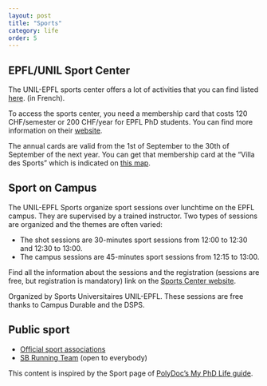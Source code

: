 ```yaml
---
layout: post
title: "Sports"
category: life
order: 5
---
```


## EPFL/UNIL Sport Center
The UNIL-EPFL sports center offers a lot of activities that you can find listed [here](https://sport.unil.ch/?pid=24). (in French).

To access the sports center, you need a membership card that costs 120 CHF/semester or 200 CHF/year for EPFL PhD students. You can find more information on their [website](http://sport.unil.ch/?mid=129).

The annual cards are valid from the 1st of September to the 30th of September of the next year. You can get that membership card at the “Villa des Sports” which is indicated on [this map](https://www.google.ch/maps/place/UNIL+-+Villa+des+sports/@46.519082,6.5748983,898m/data=!3m1!1e3!4m5!3m4!1s0x478c305495792713:0xb4e4d4b33f0eecfb!8m2!3d46.519082!4d6.577087?hl=en).

## Sport on Campus
The UNIL-EPFL Sports organize sport sessions over lunchtime on the EPFL campus. They are supervised by a trained instructor. Two types of sessions are organized and the themes are often varied:

* The shot sessions are 30-minutes sport sessions from 12:00 to 12:30 and 12:30 to 13:00.
* The campus sessions are 45-minutes sport sessions from 12:15 to 13:00.

Find all the information about the sessions and the registration (sessions are free, but registration is mandatory) link on the [Sports Center website](https://www2.unil.ch/css/index.php?r=default/page&label=sessions).

Organized by Sports Universitaires UNIL-EPFL. These sessions are free thanks to Campus Durable and the DSPS.

## Public sport
* [Official sport associations](https://associations.epfl.ch/page-16298-en.html)
* [SB Running Team](https://sb.epfl.ch/page-128856-en.html) (open to everybody)

This content is inspired by the Sport page of [PolyDoc’s My PhD Life guide](https://www.epfl.ch/campus/associations/list/polydoc/my-phd-life/sports/).
 
